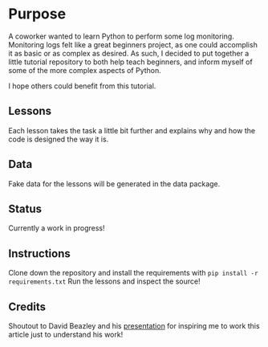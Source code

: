 # Purpose
A coworker wanted to learn Python to perform some log monitoring. Monitoring logs
felt like a great beginners project, as one could accomplish it as basic or as complex
as desired. As such, I decided to put together a little tutorial repository to both help
teach beginners, and inform myself of some of the more complex aspects of Python.

I hope others could benefit from this tutorial.

## Lessons
Each lesson takes the task a little bit further and explains why and how the code is designed the way it is.

## Data
Fake data for the lessons will be generated in the data package.

## Status
Currently a work in progress!

## Instructions
Clone down the repository and install the requirements with
`pip install -r requirements.txt`
Run the lessons and inspect the source!

## Credits
Shoutout to David Beazley and his [presentation](http://www.dabeaz.com/coroutines/Coroutines.pdf)
for inspiring me to work this article just to understand his work!

